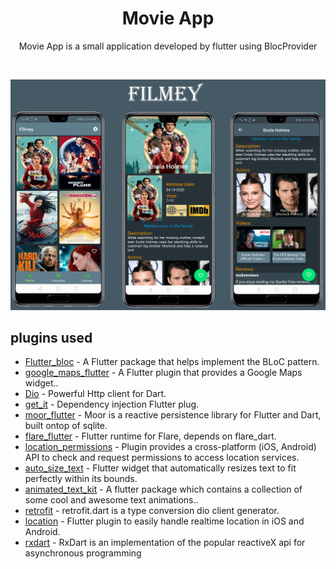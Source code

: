 <h1 align="center">Movie App</h1>

<p align="center">
Movie App is a small application developed by flutter using BlocProvider
</p>
</br>

<p align="center">
<img src="screenshot.png"/>
</p>

## plugins used
- [Flutter_bloc](https://pub.dev/packages/flutter_bloc) - A Flutter package that helps implement the BLoC pattern.
- [google_maps_flutter](https://pub.dev/packages/google_maps_flutter) - A Flutter plugin that provides a Google Maps widget..
- [Dio](https://pub.dev/packages/dio) - Powerful Http client for Dart.
- [get_it](https://pub.dev/packages/get_it) - Dependency injection Flutter plug.
- [moor_flutter](https://pub.dev/packages/dio) - Moor is a reactive persistence library for Flutter and Dart, built ontop of sqlite.
- [flare_flutter](https://pub.dev/packages/flare_flutter) - Flutter runtime for Flare, depends on flare_dart.
- [location_permissions](https://pub.dev/packages/location_permissions) -  Plugin provides a cross-platform (iOS, Android) API to check and request permissions to access location services.
- [auto_size_text](https://pub.dev/packages/auto_size_text) - Flutter widget that automatically resizes text to fit perfectly within its bounds.
- [animated_text_kit](https://pub.dev/packages/animated_text_kit) - A flutter package which contains a collection of some cool and awesome text animations..
- [retrofit](https://pub.dev/packages/retrofit) - retrofit.dart is a type conversion dio client generator.
- [location](https://pub.dev/packages/location) -  Flutter plugin to easily handle realtime location in iOS and Android.
- [rxdart](https://pub.dev/packages/rxdart) - RxDart is an implementation of the popular reactiveX api for asynchronous programming

